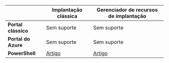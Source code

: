 |  | **Implantação clássica**  | **Gerenciador de recursos de implantação**|
|-----------------------------|-------------|---------------------|
| **Portal clássico**          | Sem suporte          | Sem suporte                  |
| **Portal do Azure**            | Sem suporte         | Sem suporte                  |
| **PowerShell** | [Artigo](../articles/expressroute/expressroute-howto-coexist-classic.md) | [Artigo](../articles/expressroute/expressroute-howto-coexist-resource-manager.md) |
